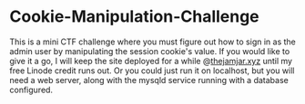 # Cookie-Manipulation-Challenge

This is a mini CTF challenge where you must figure out how to sign in as the admin user by manipulating the session cookie's value. If you would like to give it a go, I will keep the site deployed for a while @[thejamjar.xyz](http://thejamjar.xyz) until my free Linode credit runs out. Or you could just run it on localhost, but you will need a web server, along with the mysqld service running with a database configured. 
